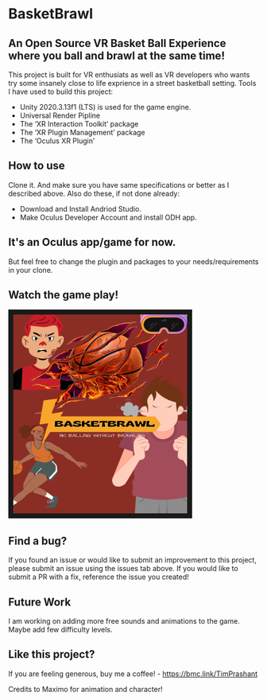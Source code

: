 # BasketBrawl
## An Open Source VR Basket Ball Experience where you ball and brawl at the same time!

This project is built for VR enthusiats as well as VR developers who wants try some insanely close to life exprience in a street basketball setting. 
Tools I have used to build this project:

- Unity 2020.3.13f1 (LTS) is used for the game engine.
- Universal Render Pipline
- The ‘XR Interaction Toolkit’ package
- The ‘XR Plugin Management’ package
- The ‘Oculus XR Plugin’

## How to use 
Clone it. And make sure you have same specifications or better as I described above. Also do these, if not done already:
- Download and Install Andriod Studio.
- Make Oculus Developer Account and install ODH app.

## It's an Oculus app/game for now. 
But feel free to change the plugin and packages to your needs/requirements in your clone.

## Watch the game play!

<a href="https://drive.google.com/file/d/12QYR2AiFN5fZ28C4fGLDmZHH3jid68Ah/view?usp=drive_link" target="_blank">
  <img src="basketBrawl poster.png" alt="BasketBrawl Poster" width="350" height="400" border="10" />
</a>

## Find a bug?

If you found an issue or would like to submit an improvement to this project, please submit an issue using the issues tab above. If you would like to submit a PR with a fix, reference the issue you created!

## Future Work

I am working on adding more free sounds and animations to the game. Maybe add few difficulty levels. 

## Like this project?

If you are feeling generous, buy me a coffee! - https://bmc.link/TimPrashant 

Credits to Maximo for animation and character!
